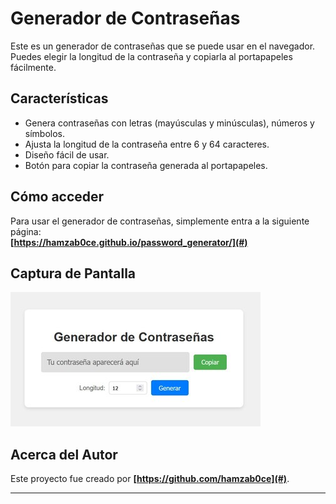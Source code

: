 # Generador de Contraseñas

Este es un generador de contraseñas que se puede usar en el navegador. Puedes elegir la longitud de la contraseña y copiarla al portapapeles fácilmente.

## Características

- Genera contraseñas con letras (mayúsculas y minúsculas), números y símbolos.
- Ajusta la longitud de la contraseña entre 6 y 64 caracteres.
- Diseño fácil de usar.
- Botón para copiar la contraseña generada al portapapeles.

## Cómo acceder

Para usar el generador de contraseñas, simplemente entra a la siguiente página:  
**[https://hamzab0ce.github.io/password_generator/](#)**

## Captura de Pantalla

![Captura del Generador de Contraseñas](https://raw.githubusercontent.com/hamzab0ce/password_generator/refs/heads/main/image.jpg)

## Acerca del Autor

Este proyecto fue creado por **[https://github.com/hamzab0ce](#)**.  

---
